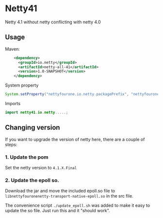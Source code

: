 # Netty41

Netty 4.1 without netty conflicting with netty 4.0

## Usage

Maven:

```xml
    <dependency>
      <groupId>io.netty</groupId>
      <artifactId>netty-all-41</artifactId>
      <version>1.0-SNAPSHOT</version>
    </dependency>
```

System property

```java
System.setProperty("nettyfourone.io.netty.packagePrefix", "nettyfourone");
```


Imports

```java
import netty41.io.netty.....;
```

## Changing version

If you want to upgrade the version of netty here, there are a couple of steps:

### 1. Update the pom

Set the netty version to `4.1.X.Final`

### 2. Update the epoll so.

Download the jar and move the included epoll.so file to `libnettyfouronenetty-transport-native-epoll.so` in the src file.

The convenience script `./update_epoll.sh` was added to make it easy to update the so file. Just run this and it "should work".
